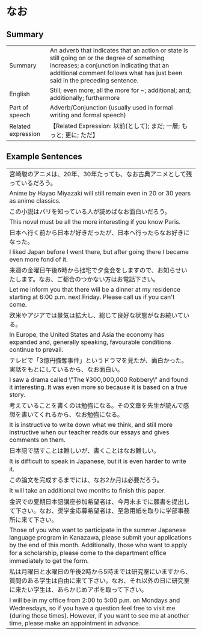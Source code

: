 # なお

## Summary

<table><tr>   <td>Summary</td>   <td>An adverb that indicates that an action or state is still going on or the degree of something increases; a conjunction indicating that an additional comment follows what has just been said in the preceding sentence.</td></tr><tr>   <td>English</td>   <td>Still; even more; all the more for ~; additional; and; additionally; furthermore</td></tr><tr>   <td>Part of speech</td>   <td>Adverb/Conjunction (usually used in formal writing and formal speech)</td></tr><tr>   <td>Related expression</td>   <td>【Related Expression: 以前(として); まだ; 一層; もっと; 更に; ただ】</td></tr></table>

## Example Sentences

<table><tr><td>宮崎駿のアニメは、20年、30年たっても、なお古典アニメとして残っているだろう。</td></tr><tr><td>Anime by Hayao Miyazaki will still remain even in 20 or 30 years as anime classics.</td></tr><tr><td>この小説はパリを知っている人が読めばなお面白いだろう。</td></tr><tr><td>This novel must be all the more interesting if you know Paris.</td></tr><tr><td>日本へ行く前から日本が好きだったが、日本へ行ったらなお好きになった。</td></tr><tr><td>I liked Japan before I went there, but after going there I became even more fond of it.</td></tr><tr><td>来週の金曜日午後6時から拙宅で夕食会をしますので、お知らせいたします。なお、ご都合のつかない方はお電話下さい。</td></tr><tr><td>Let me inform you that there will be a dinner at my residence starting at 6:00 p.m. next Friday. Please call us if you can't come.</td></tr><tr><td>欧米やアジアでは景気は拡大し、総じて良好な状態がなお続いている。</td></tr><tr><td>In Europe, the United States and Asia the economy has expanded and, generally speaking, favourable conditions continue to prevail.</td></tr><tr><td>テレビで「3億円強奪事件」というドラマを見たが、面白かった。実話をもとにしているから、なお面白い。</td></tr><tr><td>I saw a drama called \"The ¥300,000,000 Robbery\" and found it interesting. It was even more so because it is based on a true story.</td></tr><tr><td>考えていることを書くのは勉強になる。その文章を先生が読んで感想を書いてくれるから、なお勉強になる。</td></tr><tr><td>It is instructive to write down what we think, and still more instructive when our teacher reads our essays and gives comments on them.</td></tr><tr><td>日本語で話すことは難しいが、書くことはなお難しい。</td></tr><tr><td>It is difﬁcult to speak in Japanese, but it is even harder to write it.</td></tr><tr><td>この論文を完成するまでには、なお2か月は必要だろう。</td></tr><tr><td>It will take an additional two months to ﬁnish this paper.</td></tr><tr><td>金沢での夏期日本語講座参加希望者は、今月末までに願書を提出して下さい。なお、奨学金応募希望者は、至急用紙を取りに学部事務所に来て下さい。</td></tr><tr><td>Those of you who want to participate in the summer Japanese language program in Kanazawa, please submit your applications by the end of this month. Additionally, those who want to apply for a scholarship, please come to the department ofﬁce immediately to get the form.</td></tr><tr><td>私は月曜日と水曜日の午後2時から5時までは研究室にいますから、質問のある学生は自由に来て下さい。なお、それ以外の日に研究室に来たい学生は、あらかじめアポを取って下さい。</td></tr><tr><td>I will be in my ofﬁce from 2:00 to 5:00 p.m. on Mondays and Wednesdays, so if you have a question feel free to visit me (during those times). However, if you want to see me at another time, please make an appointment in advance.</td></tr></table>

